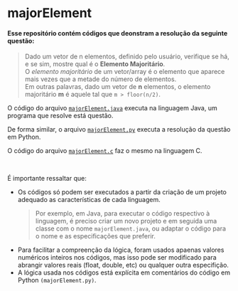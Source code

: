 <h1 align="left">
  majorElement
</h1>

<div align="left"> <!---->
  <section>
    <h4>Esse repositório contém códigos que deonstram a resolução da seguinte questão:</h4>
    <blockquote>
      Dado um vetor de n elementos, definido pelo usuário, verifique se há, e se sim, mostre qual é o <b>Elemento Majoritário</b>.<br />
      O <i>elemento majoritário</i> de um vetor/array é o elemento que aparece mais vezes que a metade do número de elementos. <br />
      Em outras palavras, dado um vetor de <b>n</b> elementos, o elemento majoritário <b>m</b> é aquele tal que <code>m > floor(n/2)</code>. <br />
    </blockquote>
  </section>
 
 <section> 
 <p>
   O código do arquivo <code><a href="https://github.com/luc-gh/majorElement/blob/main/majorElement.java">majorElement.java</a></code> 
   executa na linguagem Java, um programa que resolve está questão.
 </p>
 <p>
   De forma similar, o arquivo <code><a href="https://github.com/luc-gh/majorElement/blob/main/majorElement.py">majorElement.py</a></code> 
   executa a resolução da questão em Python.
 </p>
 <p>
   O código do arquivo <code><a href="https://github.com/luc-gh/majorElement/blob/main/majorElement.c">majorElement.c</a></code> faz o mesmo na linguagem C.
 </p>
 </section>
  
  <section><br/>
    <p>É importante ressaltar que:</p>
    <ul>
      <li>
        Os códigos só podem ser executados a partir da criação de um projeto adequado as características de cada linguagem.
        <blockquote>
          Por exemplo, em Java, para executar o código respectivo à linguagem, é preciso criar um novo projeto e em seguida uma classe com o nome 
          <code>majorElement.java</code>, ou adaptar o código para o nome e as especificações que preferir.
        </blockquote>
      </li>
      <li>Para facilitar a compreenção da lógica, foram usados apaenas valores numéricos inteiros nos códigos, mas isso pode ser modificado para 
      abrangir valores reais (float, double, etc) ou qualquer outra especifição.</li>
      <li>A lógica usada nos códigos está explícita em comentários do código em Python <code>(majorElement.py)</code>.</li>
    </ul>
  </section>
  
</div>

